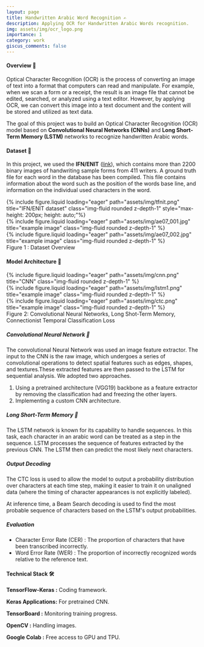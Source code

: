 ```yaml
---
layout: page
title: Handwritten Arabic Word Recognition ✍️
description: Applying OCR for Handwritten Arabic Words recognition.
img: assets/img/ocr_logo.png
importance: 1
category: work
giscus_comments: false
---
```


#### **Overview 📄**

Optical Character Recognition (OCR) is the process of converting an image of text into a format that computers can read and manipulate. For example, when we scan a form or a receipt, the result is an image file that cannot be edited, searched, or analyzed using a text editor. However, by applying OCR, we can convert this image into a text document and the content will be stored and utilized as text data.


The goal of this project was to build an Optical Character Recognition (OCR) model based on **Convolutional Neural Networks (CNNs)** and **Long Short-Term Memory (LSTM)** networks to recognize handwritten Arabic words.

#### **Dataset 📁**

In this project, we used the **IFN/ENIT** ([link](http://www.ifnenit.com/download.htm)), which contains more than 2200 binary images of handwriting sample forms from 411 writers. A ground truth file for each word in the database has been compiled. This file contains information about the word such as the position of the words base line, and information on the individual used characters in the word.

<div class="row">
    <div class="col-sm mt-3 mt-md-0">
        {% include figure.liquid loading="eager" path="assets/img/tfnit.png" title="IFN/ENIT dataset" class="img-fluid rounded z-depth-1" style="max-height: 200px; height: auto;"%}
    </div>
    <div class="col-sm mt-3 mt-md-0">
        {% include figure.liquid loading="eager" path="assets/img/ae07_001.jpg" title="example image" class="img-fluid rounded z-depth-1" %}
    </div>
    <div class="col-sm mt-3 mt-md-0">
        {% include figure.liquid loading="eager" path="assets/img/ae07_002.jpg" title="example image" class="img-fluid rounded z-depth-1" %}
    </div>
</div>
<div class="caption">
    Figure 1 : Dataset Overview 
</div>

#### **Model Architecture 📐**

<div class="row">
    <div class="col-sm mt-3 mt-md-0">
        {% include figure.liquid loading="eager" path="assets/img/cnn.png" title="CNN" class="img-fluid rounded z-depth-1" %}
    </div>
    <div class="col-sm mt-3 mt-md-0">
        {% include figure.liquid loading="eager" path="assets/img/lstm1.png" title="example image" class="img-fluid rounded z-depth-1" %}
    </div>
    <div class="col-sm mt-3 mt-md-0">
        {% include figure.liquid loading="eager" path="assets/img/ctc.png" title="example image" class="img-fluid rounded z-depth-1" %}
    </div>
</div>
<div class="caption">
    Figure 2: Convolutional Neural Networks, Long Shot-Term Memory, Connectionist Temporal Classification Loss
</div>

##### **Convolutional Neural Network 🧠**
The convolutional Neural Network was used an image feature extractor. The input to the CNN is the raw image, which undergoes a series of convolutional operations to detect spatial features such as edges, shapes, and textures.These extracted features are then passed to the LSTM for sequential analysis. We adopted two approaches.
1. Using a pretrained architecture (VGG19) backbone as a feature extractor by removing the classification had and freezing the other layers.
2. Implementing a custom CNN architecture.

##### **Long Short-Term Memory 🧠**
The LSTM network is known for its capability to handle sequences. In this task, each character in an arabic word can be treated as a step in the sequence. LSTM processes the sequence of features extracted by the previous CNN. The LSTM then can predict the most likely next characters.

##### **Output Decoding**
The CTC loss is used to allow the model to output a probability distribution over characters at each time step, making it easier to train it on unaligned data (where the timing of character appearances is not explicitly labeled).

At inference time, a Beam Search decoding is used to find the most probable sequence of characters based on the LSTM's output probabilities.

##### **Evaluation**
- Character Error Rate (CER) : The proportion of characters that have been transcribed incorrectly.
- Word Error Rate (WER) : The proportion of incorrectly recognized words relative to the reference text.

#### **Technical Stack** 🛠️

**TensorFlow-Keras :** Coding framework.

**Keras Applications:** For pretrained CNN.

**TensorBoard :** Monitoring training progress.

**OpenCV :** Handling images.

**Google Colab :** Free access to GPU and TPU.
